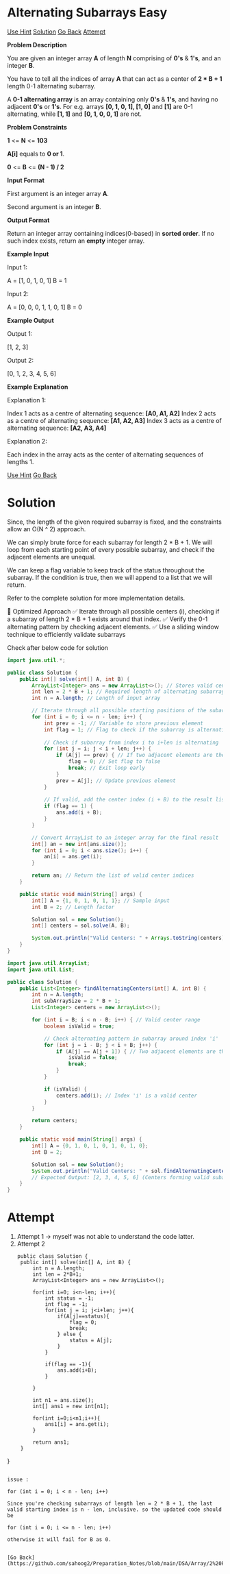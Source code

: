 # Alternating Subarrays Easy

[Use Hint](https://www.scaler.com/academy/mentee-dashboard/class/25460/homework/problems/16123/hints?navref=cl_pb_nv_tb)
[Solution](#Solution)
[Go Back](https://github.com/sahoog2/Preparation_Notes/blob/main/DSA/Array/2%20Problems.md)
[Attempt](#Attempt)


**Problem Description**  

You are given an integer array  **A**  of length  **N**  comprising of  **0's**  &  **1's**, and an integer  **B**.

You have to tell all the indices of array  **A**  that can act as a center of  **2 * B + 1**  length 0-1 alternating subarray.

A  **0-1 alternating array**  is an array containing only  **0's**  &  **1's**, and having no adjacent  **0's**  or  **1's**. For e.g. arrays  **[0, 1, 0, 1], [1, 0]**  and  **[1]**  are 0-1 alternating, while  **[1, 1]**  and  **[0, 1, 0, 0, 1]**  are not.

  
  
**Problem Constraints**  

**1**  <=  **N**  <=  **103**

**A[i]**  equals to  **0 or 1**.

**0**  <=  **B**  <=  **(N - 1) / 2**

  
  
**Input Format**  

First argument is an integer array  **A**.

Second argument is an integer  **B**.

  
  
**Output Format**  

Return an integer array containing indices(0-based) in  **sorted order**. If no such index exists, return an  **empty**  integer array.

  
  
**Example Input**  

Input 1:

 A = [1, 0, 1, 0, 1]
 B = 1 

Input 2:

 A = [0, 0, 0, 1, 1, 0, 1]
 B = 0 

  
  
**Example Output**  

Output 1:

 [1, 2, 3]

Output 2:

 [0, 1, 2, 3, 4, 5, 6]

  
  
**Example Explanation**  

Explanation 1:

 Index 1 acts as a centre of alternating sequence: **[A0, A1, A2]**
 Index 2 acts as a centre of alternating sequence: **[A1, A2, A3]**
 Index 3 acts as a centre of alternating sequence: **[A2, A3, A4]** 

Explanation 2:

 Each index in the array acts as the center of alternating sequences of lengths 1.

[Use Hint](https://www.scaler.com/academy/mentee-dashboard/class/25460/homework/problems/16123/hints?navref=cl_pb_nv_tb)
[Go Back](https://github.com/sahoog2/Preparation_Notes/blob/main/DSA/Array/2%20Problems.md)
# Solution
Since, the length of the given required subarray is fixed, and the constraints allow an O(N ^ 2) approach.

We can simply brute force for each subarray for length 2 * B + 1.
We will loop from each starting point of every possible subarray, and check if the adjacent elements are unequal.

We can keep a flag variable to keep track of the status throughout the subarray.
If the condition is true, then we will append to a list that we will return.

Refer to the complete solution for more implementation details.

📌 Optimized Approach
✅ Iterate through all possible centers (i), checking if a subarray of length 2 * B + 1 exists around that index.
✅ Verify the 0-1 alternating pattern by checking adjacent elements.
✅ Use a sliding window technique to efficiently validate subarrays

Check after below code for solution

```java
import java.util.*;

public class Solution {
    public int[] solve(int[] A, int B) {
        ArrayList<Integer> ans = new ArrayList<>(); // Stores valid center indices
        int len = 2 * B + 1; // Required length of alternating subarray
        int n = A.length; // Length of input array

        // Iterate through all possible starting positions of the subarray
        for (int i = 0; i <= n - len; i++) {
            int prev = -1; // Variable to store previous element
            int flag = 1; // Flag to check if the subarray is alternating
            
            // Check if subarray from index i to i+len is alternating
            for (int j = i; j < i + len; j++) {
                if (A[j] == prev) { // If two adjacent elements are the same, it's not alternating
                    flag = 0; // Set flag to false
                    break; // Exit loop early
                }
                prev = A[j]; // Update previous element
            }
            
            // If valid, add the center index (i + B) to the result list
            if (flag == 1) {
                ans.add(i + B);
            }
        }

        // Convert ArrayList to an integer array for the final result
        int[] an = new int[ans.size()];
        for (int i = 0; i < ans.size(); i++) {
            an[i] = ans.get(i);
        }

        return an; // Return the list of valid center indices
    }

    public static void main(String[] args) {
        int[] A = {1, 0, 1, 0, 1, 1}; // Sample input
        int B = 2; // Length factor

        Solution sol = new Solution();
        int[] centers = sol.solve(A, B);

        System.out.println("Valid Centers: " + Arrays.toString(centers)); // Output expected: [2]
    }
}
```
```java
import java.util.ArrayList;
import java.util.List;

public class Solution {
    public List<Integer> findAlternatingCenters(int[] A, int B) {
        int n = A.length;
        int subArraySize = 2 * B + 1;
        List<Integer> centers = new ArrayList<>();

        for (int i = B; i < n - B; i++) { // Valid center range
            boolean isValid = true;

            // Check alternating pattern in subarray around index 'i'
            for (int j = i - B; j < i + B; j++) {
                if (A[j] == A[j + 1]) { // Two adjacent elements are the same
                    isValid = false;
                    break;
                }
            }

            if (isValid) {
                centers.add(i); // Index 'i' is a valid center
            }
        }

        return centers;
    }

    public static void main(String[] args) {
        int[] A = {0, 1, 0, 1, 0, 1, 0, 1, 0};
        int B = 2;

        Solution sol = new Solution();
        System.out.println("Valid Centers: " + sol.findAlternatingCenters(A, B));
        // Expected Output: [2, 3, 4, 5, 6] (Centers forming valid subarrays)
    }
}
```
# Attempt
1. Attempt 1 -> myself was not able to understand the code latter.
2. Attempt 2
   ```
   public class Solution {
    public int[] solve(int[] A, int B) {
        int n = A.length;
        int len = 2*B+1;
        ArrayList<Integer> ans = new ArrayList<>();

        for(int i=0; i<n-len; i++){
            int status = -1;
            int flag = -1;
            for(int j = i; j<i+len; j++){
                if(A[j]==status){
                    flag = 0;
                    break;
                } else {
                    status = A[j];
                }
            }

            if(flag == -1){
                ans.add(i+B);
            }

        }

        int n1 = ans.size();
        int[] ans1 = new int[n1];

        for(int i=0;i<n1;i++){
            ans1[i] = ans.get(i);
        }

        return ans1;
    }
}

   ```

issue :

for (int i = 0; i < n - len; i++)

Since you're checking subarrays of length len = 2 * B + 1, the last valid starting index is n - len, inclusive. so the updated code should be

for (int i = 0; i <= n - len; i++)

otherwise it will fail for B as 0.


[Go Back](https://github.com/sahoog2/Preparation_Notes/blob/main/DSA/Array/2%20Problems.md)
